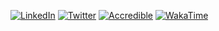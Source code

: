 [![LinkedIn](https://img.shields.io/badge/linkedin-black?style=for-the-badge&logo=linkedin&labelColor=blue)](https://www.linkedin.com/in/poppejoris/) [![Twitter](https://img.shields.io/badge/twitter-black?style=for-the-badge&logo=twitter&labelColor=blue&logoColor=white)](https://twitter.com/joris_poppe) [![Accredible](https://img.shields.io/badge/accredible-black?style=for-the-badge&logo=acclaim&labelColor=brightgreen)](https://www.credential.net/profile/jorispoppe/wallet) [![WakaTime](https://img.shields.io/badge/wakatime-black?style=for-the-badge&logo=wakatime&labelColor=orange)](https://wakatime.com/@jorispoppe)
